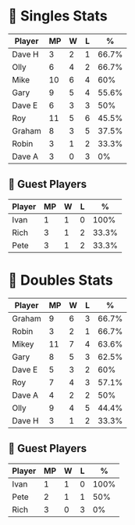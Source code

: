 # 🏓 Singles Stats

| Player  | MP | W | L | %      |
|---------|----|---|---|--------|
| Dave H  | 3  | 2 | 1 | 66.7%  |
| Olly    | 6  | 4 | 2 | 66.7%  |
| Mike    | 10 | 6 | 4 | 60%    |
| Gary    | 9  | 5 | 4 | 55.6%  |
| Dave E  | 6  | 3 | 3 | 50%    |
| Roy     | 11 | 5 | 6 | 45.5%  |
| Graham  | 8  | 3 | 5 | 37.5%  |
| Robin   | 3  | 1 | 2 | 33.3%  |
| Dave A  | 3  | 0 | 3 | 0%     |

## 🧾 Guest Players

| Player | MP | W | L | %    |
|--------|----|---|---|------|
| Ivan   | 1  | 1 | 0 | 100% |
| Rich   | 3  | 1 | 2 | 33.3% |
| Pete   | 3  | 1 | 2 | 33.3% |

<!-- SPLIT -->

# 🎾 Doubles Stats

| Player  | MP | W | L | %      |
|---------|----|---|---|--------|
| Graham  | 9  | 6 | 3 | 66.7%  |
| Robin   | 3  | 2 | 1 | 66.7%  |
| Mikey   | 11 | 7 | 4 | 63.6%  |
| Gary    | 8  | 5 | 3 | 62.5%  |
| Dave E  | 5  | 3 | 2 | 60%    |
| Roy     | 7  | 4 | 3 | 57.1%  |
| Dave A  | 4  | 2 | 2 | 50%    |
| Olly    | 9  | 4 | 5 | 44.4%  |
| Dave H  | 3  | 1 | 2 | 33.3%  |

## 🧾 Guest Players

| Player | MP | W | L | %    |
|--------|----|---|---|------|
| Ivan   | 1  | 1 | 0 | 100% |
| Pete   | 2  | 1 | 1 | 50%  |
| Rich   | 3  | 0 | 3 | 0%   |